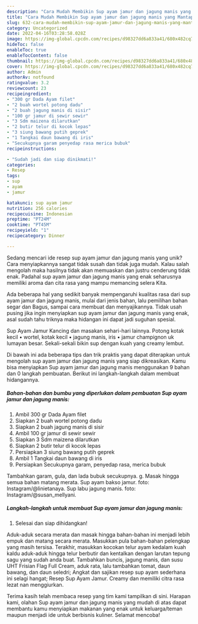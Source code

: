```yaml
---
description: "Cara Mudah Membikin Sup ayam jamur dan jagung manis yang Mantap"
title: "Cara Mudah Membikin Sup ayam jamur dan jagung manis yang Mantap"
slug: 632-cara-mudah-membikin-sup-ayam-jamur-dan-jagung-manis-yang-mantap
category: Uncategorized
date: 2022-04-16T03:28:58.028Z
image: https://img-global.cpcdn.com/recipes/d98327dd6a833a41/680x482cq70/sup-ayam-jamur-dan-jagung-manis-foto-resep-utama.jpg
hideToc: false
enableToc: true
enableTocContent: false
thumbnail: https://img-global.cpcdn.com/recipes/d98327dd6a833a41/680x482cq70/sup-ayam-jamur-dan-jagung-manis-foto-resep-utama.jpg
cover: https://img-global.cpcdn.com/recipes/d98327dd6a833a41/680x482cq70/sup-ayam-jamur-dan-jagung-manis-foto-resep-utama.jpg
author: Admin
authorAv: notfound
ratingvalue: 3.2
reviewcount: 23
recipeingredient:
- "300 gr Dada Ayam filet"
- "2 buah wortel potong dadu"
- "2 buah jagung manis di sisir"
- "100 gr jamur di sewir sewir"
- "3 Sdm maizena dilarutkan"
- "2 butir telur di kocok lepas"
- "3 siung bawang putih geprek"
- "1 Tangkai daun bawang di iris"
- "Secukupnya garam penyedap rasa merica bubuk"
recipeinstructions:

- "Sudah jadi dan siap dinikmati!"
categories:
- Resep
tags:
- sup
- ayam
- jamur

katakunci: sup ayam jamur 
nutrition: 256 calories
recipecuisine: Indonesian
preptime: "PT24M"
cooktime: "PT45M"
recipeyield: "1"
recipecategory: Dinner

---
```





Sedang mencari ide resep sup ayam jamur dan jagung manis yang unik? Cara menyiapkannya sangat tidak susah dan tidak juga mudah. Kalau salah mengolah maka hasilnya tidak akan memuaskan dan justru cenderung tidak enak. Padahal sup ayam jamur dan jagung manis yang enak seharusnya memiliki aroma dan cita rasa yang mampu memancing selera Kita.





Ada beberapa hal yang sedikit banyak mempengaruhi kualitas rasa dari sup ayam jamur dan jagung manis, mulai dari jenis bahan, lalu pemilihan bahan segar dan Bagus, sampai cara membuat dan menyajikannya. Tidak usah pusing jika ingin menyiapkan sup ayam jamur dan jagung manis yang enak,      asal sudah tahu triknya maka hidangan ini dapat jadi suguhan spesial.














Sup Ayam Jamur Kancing dan masakan sehari-hari lainnya. Potong kotak kecil • wortel, kotak kecil • jagung manis, iris • jamur champignon uk lumayan besar. Sekali-sekali bikin sup dengan kuah yang creamy lembut.






Di bawah ini ada beberapa tips dan trik praktis yang dapat diterapkan untuk mengolah sup ayam jamur dan jagung manis yang siap dikreasikan. Kamu bisa menyiapkan Sup ayam jamur dan jagung manis menggunakan 9 bahan dan 0 langkah pembuatan. Berikut ini langkah-langkah dalam membuat hidangannya.

<!--inarticleads1-->

##### Bahan-bahan dan bumbu yang diperlukan dalam pembuatan Sup ayam jamur dan jagung manis:

1. Ambil 300 gr Dada Ayam filet
1. Siapkan 2 buah wortel potong dadu
1. Siapkan 2 buah jagung manis di sisir
1. Ambil 100 gr jamur di sewir sewir
1. Siapkan 3 Sdm maizena dilarutkan
1. Siapkan 2 butir telur di kocok lepas
1. Persiapkan 3 siung bawang putih geprek
1. Ambil 1 Tangkai daun bawang di iris
1. Persiapkan Secukupnya garam, penyedap rasa, merica bubuk


Tambahkan garam, gula, dan lada bubuk secukupnya. g. Masak hingga semua bahan matang merata. Sup ayam bakso jamur. foto: Instagram/@linietanaya. Sup labu jagung manis. foto: Instagram/@susan_mellyani. 

<!--inarticleads2-->

##### Langkah-langkah untuk membuat Sup ayam jamur dan jagung manis:


1. Selesai dan siap dihidangkan!

Aduk-aduk secara merata dan masak hingga bahan-bahan ini menjadi lebih empuk dan matang secara merata. Masukkan pula bahan-bahan pelengkap yang masih tersisa. Terakhir, masukkan kocokan telur ayam kedalam kuah kaldu aduk-aduk hingga telur berbutir dan kentalkan dengan larutan tepung sagu yang sudah anda buat. Tambahkan buncis, jagung manis, dan susu UHT Frisian Flag Full Cream, aduk rata, lalu tambahkan tomat, daun bawang, dan daun seledri; Angkat dan sajikan resep sup ayam sederhana ini selagi hangat; Resep Sup Ayam Jamur. Creamy dan memiliki citra rasa lezat nan menggiurkan. 

Terima kasih telah membaca resep yang tim kami tampilkan di sini. Harapan kami, olahan Sup ayam jamur dan jagung manis yang mudah di atas dapat membantu kamu menyiapkan makanan yang enak untuk keluarga/teman maupun menjadi ide untuk berbisnis kuliner. Selamat mencoba!

